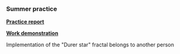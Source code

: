 ### Summer practice

**[Practice report](https://drive.google.com/file/d/1NMX9C-nuIlkZg0rJLGo6iBrN4VrKy3IX/view?usp=sharing)**

**[Work demonstration](https://drive.google.com/file/d/1ZPYSA0cJ7xlPrJHA-lEHpIwNAGM3mv8s/view?usp=sharing)**

Implementation of the "Durer star" fractal belongs to another person